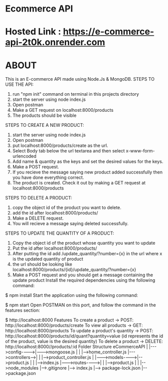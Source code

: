 # Ecommerce API
# Hosted Link : https://e-commerce-api-2t0k.onrender.com
# ABOUT
This is an E-commerce API made using Node.Js & MongoDB. 
STEPS TO USE THE API:
1) run "npm init" command on terminal in this projects directory
2) start the server using node index.js
3) Open postman
4) Make a GET request on localhost:8000/products
5) The products should be visible

STEPS TO CREATE A NEW PRODUCT: 
1) start the server using node index.js
2) Open postman
3) put localhost:8000/products/create as the url. 
4) Select Body tab below the url textarea and then select x-www-form-urlencoded
5) Add name & quantity as the keys and set the desired values for the keys.
6) Make a POST request.
7) If you recieve the message saying new product added successfully then you have done everything correct.
8) The product is created. Check it out by making a GET request at localhost:8000/products

STEPS TO DELETE A PRODUCT:
1) copy the object id of the product you want to delete.
2) add the id after localhost:8000/products/
3) Make a DELETE request.
4) You will recieve a message saying deleted successfully.

STEPS TO UPDATE THE QUANTITY OF A PRODUCT:
1) Copy the object id of the product whose quantity you want to update
2) Put the id after localhost:8000/products/
3) After putting the id add /update_quantity/?number={x} in the url where x is the updated quantity of product 
4) the url should be looking like localhost:8000/products/{id}/update_quantity/?number={x}
5) Make a POST request and you should get a message containing the update product
Install the required dependencies using the following command:

$ npm install Start the application using the following command:

$ npm start Open POSTMAN on this port, and follow the command in the features section:

$ http://localhost:8000 Features To create a product -> POST: http://localhost:8000/products/create To view all products -> GET: http://localhost:8000/products To update a product's quantity -> POST: http://localhost:8000/products/id/quant?quantity=value (id represents the id of the product, value is the desired quantity) To delete a product -> DELETE: http://localhost:8000//products/:id Folder Structure eCommerceAPI | |--->config---->|--->mongoose.js | | |-->home_controller.js |--->controllers-->| | |-->product_controller.js | |--->models---->|-->product.js | | |-->index.js |--->routes---->| | |-->product.js | | |-->node_modules |-->.gitignore |--> index.js |--> package-lock.json |-->package.json


